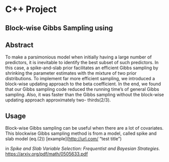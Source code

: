 # C++ Project 

## Block-wise Gibbs Sampling using 

## Abstract

To make a parsimonious model when initially having a large number of predictors, it is inevitable to identify the best subset of such predictors. In this case, a spike-and-slab prior facilitates an efficient Gibbs sampling by shrinking the parameter estimates with the mixture of two prior distributions. To implement far more efficient sampling, we introduced a block-wise updating approach to the beta coefficient. In the end, we found that our Gibbs sampling code reduced the running time’s of general Gibbs sampling. Also, it was faster than the Gibbs sampling without the block-wise updating approach approximately two- thirds(2/3).

## Usage

Block-wise Gibbs sampling can be useful when there are a lot of covariates. This blockwise Gibbs sampling method is from a model, called spike and slab model (eq.(2)) [example](http://url.com/ “test title”)



in _Spike and Slab Variable Selection: Frequentist and
Bayesian Strategies._ <https://arxiv.org/pdf/math/0505633.pdf>


